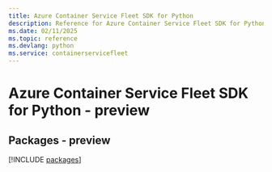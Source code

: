 ```yaml
---
title: Azure Container Service Fleet SDK for Python
description: Reference for Azure Container Service Fleet SDK for Python
ms.date: 02/11/2025
ms.topic: reference
ms.devlang: python
ms.service: containerservicefleet
---
```

# Azure Container Service Fleet SDK for Python - preview
## Packages - preview
[!INCLUDE [packages](container-service-fleet-index.md)]